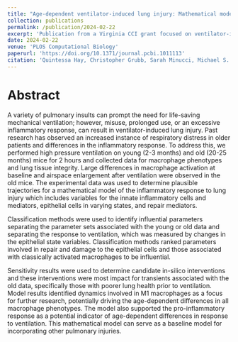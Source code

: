 ```yaml
---
title: "Age-dependent ventilator-induced lung injury: Mathematical modeling, experimental data, and statistical analysis"
collection: publications
permalink: /publication/2024-02-22
excerpt: 'Publication from a Virginia CCI grant focused on ventilator-induced lung injury.'
date: 2024-02-22
venue: 'PLOS Computational Biology'
paperurl: 'https://doi.org/10.1371/journal.pcbi.1011113'
citation: 'Quintessa Hay, Christopher Grubb, Sarah Minucci, Michael S. Valentine, Jennifer Van Mullekom, Rebecca L. Heise, Angela M. Reynolds. (2024). &quot;Age-dependent ventilator-induced lung injury: Mathematical modeling, experimental data, and statistical analysis.&quot; <i>PLOS Computational Biology<i>.'
---
```


Abstract
======
A variety of pulmonary insults can prompt the need for life-saving mechanical ventilation; however, misuse, prolonged use, or an excessive inflammatory response, can result in ventilator-induced lung injury. Past research has observed an increased instance of respiratory distress in older patients and differences in the inflammatory response. To address this, we performed high pressure ventilation on young (2-3 months) and old (20-25 months) mice for 2 hours and collected data for macrophage phenotypes and lung tissue integrity. Large differences in macrophage activation at baseline and airspace enlargement after ventilation were observed in the old mice. The experimental data was used to determine plausible trajectories for a mathematical model of the inflammatory response to lung injury which includes variables for the innate inflammatory cells and mediators, epithelial cells in varying states, and repair mediators.

Classification methods were used to identify influential parameters separating the parameter sets associated with the young or old data and separating the response to ventilation, which was measured by changes in the epithelial state variables. Classification methods ranked parameters involved in repair and damage to the epithelial cells and those associated with classically activated macrophages to be influential.

Sensitivity results were used to determine candidate in-silico interventions and these interventions were most impact for transients associated with the old data, specifically those with poorer lung health prior to ventilation. Model results identified dynamics involved in M1 macrophages as a focus for further research, potentially driving the age-dependent differences in all macrophage phenotypes. The model also supported the pro-inflammatory response as a potential indicator of age-dependent differences in response to ventilation. This mathematical model can serve as a baseline model for incorporating other pulmonary injuries.



